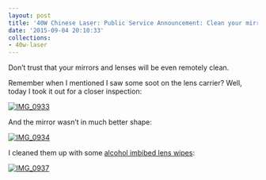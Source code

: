 ```yaml
---
layout: post
title: '40W Chinese Laser: Public Service Announcement: Clean your mirrors and lenses!'
date: '2015-09-04 20:10:33'
collections:
- 40w-laser
---
```



Don’t trust that your mirrors and lenses will be even remotely clean.

Remember when I mentioned I saw some soot on the lens carrier? Well, today I took it out for a closer inspection:

[![IMG_0933](https://i0.wp.com/res.cloudinary.com/thecase/image/upload/h_300,w_225/v1514683157/IMG_0933_ax2iwj.jpg?resize=225%2C300)](https://i2.wp.com/res.cloudinary.com/thecase/image/upload/v1514683157/IMG_0933_ax2iwj.jpg)

And the mirror wasn’t in much better shape:

[![IMG_0934](https://i0.wp.com/res.cloudinary.com/thecase/image/upload/h_300,w_225/v1514683160/IMG_0934_cmvbpp.jpg?resize=225%2C300)](https://i0.wp.com/res.cloudinary.com/thecase/image/upload/v1514683160/IMG_0934_cmvbpp.jpg)

I cleaned them up with some [alcohol imbibed lens wipes](http://amzn.to/1in7J8T):

[![IMG_0937](https://i0.wp.com/res.cloudinary.com/thecase/image/upload/h_300,w_225/v1514683162/IMG_0937_oyuly3.jpg?resize=225%2C300)](https://i2.wp.com/res.cloudinary.com/thecase/image/upload/v1514683162/IMG_0937_oyuly3.jpg)


